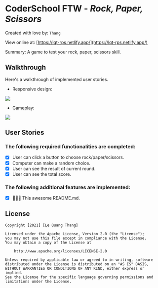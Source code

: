 # CoderSchool FTW - _Rock, Paper, Scissors_

Created with love by: `Thang`

View online at: [https://lqt-rps.netlify.app/](https://lqt-rps.netlify.app/)

Summary: A game to test your rock, paper, scissors skill.

## Walkthrough

Here's a walkthrough of implemented user stories.

- Responsive design:

<a href="https://lqt-rps.netlify.app/"><img src="https://i.imgur.com/q7m0rXU_d.webp" max-height="400"></a>

- Gameplay:

<a href="https://lqt-rps.netlify.app/"><img src="http://g.recordit.co/K0it4Dux3o.gif" max-height="400"></a>

## User Stories

### The following **required** functionalities are completed:

- [x] User can click a button to choose rock/paper/scissors.
- [x] Computer can make a random choice.
- [x] User can see the result of current round.
- [x] User can see the total score.

### The following **additional** features are implemented:

- [x] 🚀🚀🚀 This awesome README.md.

## License

    Copyright [2021] [Le Quang Thang]

    Licensed under the Apache License, Version 2.0 (the "License");
    you may not use this file except in compliance with the License.
    You may obtain a copy of the License at

        http://www.apache.org/licenses/LICENSE-2.0

    Unless required by applicable law or agreed to in writing, software
    distributed under the License is distributed on an "AS IS" BASIS,
    WITHOUT WARRANTIES OR CONDITIONS OF ANY KIND, either express or implied.
    See the License for the specific language governing permissions and
    limitations under the License.
